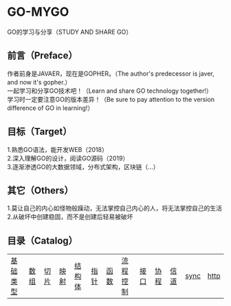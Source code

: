 # GO-MYGO
GO的学习与分享（STUDY AND SHARE GO）</br>
## 前言（Preface）
作者前身是JAVAER，现在是GOPHER。（The author's predecessor is javer, and now it's gopher.）</br>
一起学习和分享GO技术吧！（Learn and share GO technology together!）</br>
学习时一定要注意GO的版本差异！（Be sure to pay attention to the version difference of GO in learning!）</br>
## 目标（Target）
1.熟悉GO语法，能开发WEB（2018）</br>
2.深入理解GO的设计，阅读GO源码（2019）</br>
3.逐渐渗透GO的大数据领域，分布式架构，区块链（...）</br>
## 其它（Others）
1.莫让自己的内心如怪物般躁动，无法掌控自己内心的人，将无法掌控自己的生活</br>
2.从破坏中创建稳固，而不是创建后轻易被破坏</br>
## 目录（Catalog）
<table>
  <tr>
    <td><a href="base-type">基础类型</a></td>
    <td><a href="array">数组</a></td>
    <td><a href="slice">切片</a></td>
    <td><a href="map">映射</a></td>
    <td><a href="struct">结构体</a></td>
    <td><a href="pointer">指针</a></td>
    <td><a href="func">函数</a></td>
    <td><a href="control">流程控制</a></td>
    <td><a href="interface">接口</a></td>
    <td><a href="goroutine">协程</a></td>
    <td><a href="chan">信道</a></td>
    <td><a href="sync">sync</a></td>
    <td><a href="http">http</a></td>
  </tr>
</table>
